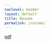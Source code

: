 ```yaml
---
navlevel: header
layout: default
title: Resume
permalink: /resume/
---
```

<!-- it should be an html, just use front matter -->

<a href="/resume/刘凯文简历.pdf">pdf</a>

<script src="https://pixijs.download/v5.3.0/pixi.min.js"></script>


  <script type="text/javascript">
    let type = "WebGL"
    if(!PIXI.utils.isWebGLSupported()){
      type = "canvas"
    }

    PIXI.utils.sayHello(type)
  </script>
